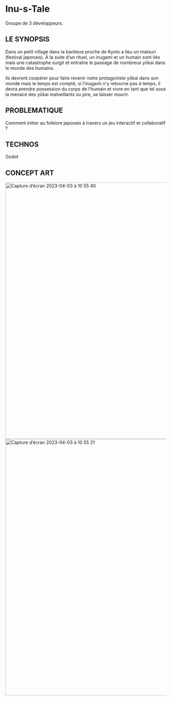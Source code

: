 # Inu-s-Tale

Groupe de 3 développeurs.

## LE SYNOPSIS

Dans un petit village dans la banlieue proche de Kyoto a lieu un matsuri (festival japonais). À la suite d’un rituel, un inugami et un humain sont liés mais une catastrophe surgit et entraîne le passage de nombreux yōkai dans le monde des humains.

Ils devront coopérer pour faire revenir notre protagoniste yōkai dans son monde mais le temps est compté, si l’inugami n'y retourne pas à temps, il devra prendre possession du corps de l’humain et vivre en tant que tel sous la menace des yōkai malveillants ou pire, se laisser mourir.


 ## PROBLEMATIQUE
Comment initier au folklore japonais à travers un jeu interactif et collaboratif ?


 ## TECHNOS
 Godot
 
 
 ## CONCEPT ART
 
 <img width="800" alt="Capture d’écran 2023-04-03 à 10 55 40" src="https://user-images.githubusercontent.com/77757761/229461300-13fd6dcd-01ba-4a23-91c8-379ff528c000.png">

 <img width="800" alt="Capture d’écran 2023-04-03 à 10 55 21" src="https://user-images.githubusercontent.com/77757761/229461209-c2bb60e2-3bb6-427e-86d1-6ba2038182f9.png">
